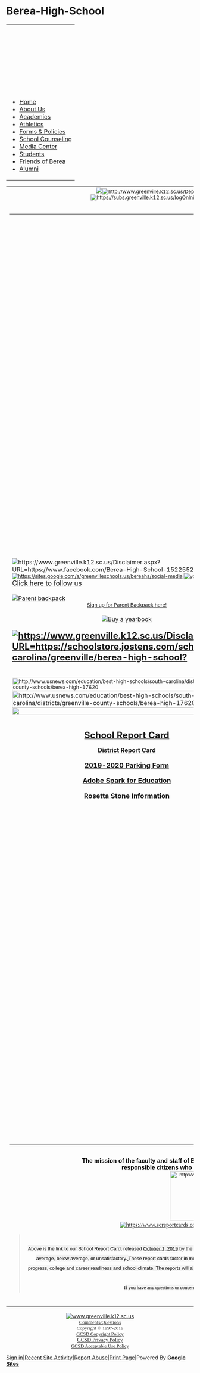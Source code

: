 # Berea-High-School


<!DOCTYPE html PUBLIC "-//W3C//DTD XHTML 1.0 Transitional//EN" "http://www.w3.org/TR/xhtml1/DTD/xhtml1-transitional.dtd">
<html xmlns="http://www.w3.org/1999/xhtml" itemscope="" itemtype="http://schema.org/WebPage">
<head>
<meta http-equiv="content-type" content="text/html; charset=UTF-8" />
<meta http-equiv="X-UA-Compatible" content="chrome=1" />
<script type="text/javascript">/* Copyright 2008 Google. */ (function() { (function(){function e(g){this.t={};this.tick=function(h,k,f){this.t[h]=[void 0!=f?f:(new Date).getTime(),k];if(void 0==f)try{window.console.timeStamp("CSI/"+h)}catch(m){}};this.tick("start",null,g)}var a;if(window.performance)var d=(a=window.performance.timing)&&a.responseStart;var l=0<d?new e(d):new e;window.jstiming={Timer:e,load:l};if(a){var b=a.navigationStart;0<b&&d>=b&&(window.jstiming.srt=d-b)}if(a){var c=window.jstiming.load;0<b&&d>=b&&(c.tick("_wtsrt",void 0,b),c.tick("wtsrt_","_wtsrt",
d),c.tick("tbsd_","wtsrt_"))}try{a=null,window.chrome&&window.chrome.csi&&(a=Math.floor(window.chrome.csi().pageT),c&&0<b&&(c.tick("_tbnd",void 0,window.chrome.csi().startE),c.tick("tbnd_","_tbnd",b))),null==a&&window.gtbExternal&&(a=window.gtbExternal.pageT()),null==a&&window.external&&(a=window.external.pageT,c&&0<b&&(c.tick("_tbnd",void 0,window.external.startE),c.tick("tbnd_","_tbnd",b))),a&&(window.jstiming.pt=a)}catch(g){}})(); })()
</script>
<link rel="shortcut icon" type="image/x-icon" href="//www.google.com/images/icons/product/sites-16.ico" />
<link rel="apple-touch-icon" href="http://www.gstatic.com/sites/p/d083e3/system/app/images/apple-touch-icon.png" type="image/png" />
<script type="text/javascript">/* Copyright 2008 Google. */ (function() { function d(a){return document.getElementById(a)}window.byId=d;function g(a){return a.replace(/^\s+|\s+$/g,"")}window.trim=g;var h=[],k=0;window.JOT_addListener=function(a,b,c){var f=new String(k++);a={eventName:a,handler:b,compId:c,key:f};h.push(a);return f};window.JOT_removeListenerByKey=function(a){for(var b=0;b<h.length;b++)if(h[b].key==a){h.splice(b,1);break}};window.JOT_removeAllListenersForName=function(a){for(var b=0;b<h.length;b++)h[b].eventName==a&&h.splice(b,1)};
window.JOT_postEvent=function(a,b,c){var f={eventName:a,eventSrc:b||{},payload:c||{}};if(window.JOT_fullyLoaded)for(b=h.length,c=0;c<b&&c<h.length;c++){var e=h[c];e&&e.eventName==a&&(f.listenerCompId=e.compId||"",(e="function"==typeof e.handler?e.handler:window[e.handler])&&e(f))}else window.JOT_delayedEvents.push({eventName:a,eventSrc:b,payload:c})};window.JOT_delayedEvents=[];window.JOT_fullyLoaded=!1;
window.JOT_formatRelativeToNow=function(a,b){a=((new Date).getTime()-a)/6E4;if(1440<=a||0>a)return null;var c=0;60<=a&&(a/=60,c=2);2<=a&&c++;return b?window.JOT_siteRelTimeStrs[c].replace("__duration__",Math.floor(a)):window.JOT_userRelTimeStrs[c].replace("__duration__",Math.floor(a))}; })()
</script>
<script>

  

  var breadcrumbs = [{"path":"/bereahs/home","deleted":false,"title":"Home","dir":"ltr"}];
  var JOT_clearDotPath = 'http://www.gstatic.com/sites/p/d083e3/system/app/images/cleardot.gif';

  
  var JOT_userRelTimeStrs = ["a minute ago","__duration__ minutes ago","an hour ago","__duration__ hours ago"];

  
  

  

  var webspace = {"gvizGstaticVersion":"current","enableAnalytics":false,"pageSharingId":"jotspot_page","codeembeds":{"outerIframeSrc":"https://www.gstatic.com/jotspot/embeds/code/0f08d42392f2000e7e3f3daf5b427a43/outer_iframe.html","innerIframeSrc":"https://81904945-jotspot-embeds.googleusercontent.com/code/8d87fa64604b2a11fae2ed06104c58d3/inner_iframe.html"},"enableUniversalAnalytics":false,"sharingPolicy":"OPENED","siteTitle":"Berea High School","jot2atari":{"eligibility":"ineligible"},"onepickUrl":"https://docs.google.com/picker","adsensePublisherId":null,"features":{"moreMobileStyleImprovements":null,"subscriptionDataMigrationInProgress":null,"plusBadge":false},"isPublic":true,"newSitesBaseUrl":"https://sites.google.com","isConsumer":false,"serverFlags":{"jot2AtariLearnMoreUrl":"https://support.google.com/sites/answer/7035197"},"domainAnalyticsAccountId":"","plusPageId":"","signInUrl":"https://accounts.google.com/AccountChooser?continue\u003dhttp://sites.google.com/a/greenvilleschools.us/bereahs/home\u0026service\u003djotspot","analyticsAccountId":"","scottyUrl":"/_/upload","homePath":"/","siteNoticeUrlEnabled":null,"plusPageUrl":"","adsensePromoClickedOrSiteIneligible":true,"csiReportUri":"http://csi.gstatic.com/csi","sharingId":"jotspot","termsUrl":"//www.google.com/intl/en/policies/terms/","gvizVersion":1,"editorResources":{"sitelayout":["http://www.gstatic.com/sites/p/d083e3/system/app/css/sitelayouteditor.css"],"text":["http://www.gstatic.com/sites/p/d083e3/system/js/codemirror.js","http://www.gstatic.com/sites/p/d083e3/system/app/css/codemirror_css.css","http://www.gstatic.com/sites/p/d083e3/system/js/trog_edit__en.js","http://www.gstatic.com/sites/p/d083e3/system/app/css/trogedit.css","/bereahs/_/rsrc/1575534216000/system/app/css/editor.css","http://www.gstatic.com/sites/p/d083e3/system/app/css/codeeditor.css","/bereahs/_/rsrc/1575534216000/system/app/css/camelot/editor-jfk.css"]},"sharingUrlPrefix":"/_/sharing","isAdsenseEnabled":true,"domain":"greenvilleschools.us","baseUri":"/bereahs","name":"bereahs","siteTemplateId":false,"siteNoticeRevision":null,"siteNoticeUrlAddress":null,"siteNoticeMessage":null,"page":{"isRtlLocale":false,"canDeleteWebspace":null,"isPageDraft":null,"parentPath":null,"parentWuid":null,"siteLocale":"en","timeZone":"America/Los_Angeles","type":"text","title":"Home","locale":"en","wuid":"wuid:gx:58ed1cd24930ca59","revision":394,"path":"/home","isSiteRtlLocale":false,"pageInheritsPermissions":null,"name":"home","canChangePath":false,"state":"","properties":{},"bidiEnabled":false,"currentTemplate":{"path":"/system/app/pagetemplates/text","title":"Web Page"}},"canPublishScriptToAnyone":true,"user":{"keyboardShortcuts":true,"sessionIndex":"","onePickToken":"","guest_":true,"displayNameOrEmail":"guest","userName":"guest","uid":"","renderMobile":false,"domain":"","namespace":"","hasWriteAccess":false,"namespaceUser":false,"primaryEmail":"guest","hasAdminAccess":false},"gadgets":{"baseUri":"/bereahs/system/app/pages/gadgets"}};
  webspace.page.breadcrumbs = breadcrumbs;

  
  var JOT_siteRelTimeStrs = ["a minute ago","__duration__ minutes ago","an hour ago","__duration__ hours ago"];

</script>
<script type="text/javascript">
                window.jstiming.load.tick('scl');
              </script>
<meta name="title" content="Berea High School" />
<meta itemprop="name" content="Berea High School" />
<meta property="og:title" content="Berea High School" />
<style type="text/css">
</style>
<link rel="stylesheet" type="text/css" href="http://www.gstatic.com/sites/p/d083e3/system/app/themes/tiles/standard-css-tiles-ltr-ltr.css" />
<link rel="stylesheet" type="text/css" href="/bereahs/_/rsrc/1575534216000/system/app/css/overlay.css?cb=tiles26a1000px180150goog-ws-nav-nosidecontent30themedefaultstandard" />
<link rel="stylesheet" type="text/css" href="/bereahs/_/rsrc/1575534216000/system/app/css/camelot/allthemes-view.css" />
<!--[if IE]>
          <link rel="stylesheet" type="text/css" href="/bereahs/system/app/css/camelot/allthemes%2die.css" />
        <![endif]-->
<title>Berea High School</title>
<meta itemprop="image" content="http://sites.greenvilleschools.us/bereahs/_/rsrc/1510172185329/home/odysseyware.png" />
<meta property="og:image" content="http://sites.greenvilleschools.us/bereahs/_/rsrc/1510172185329/home/odysseyware.png" />
<script type="text/javascript">
                window.jstiming.load.tick('cl');
              </script>
</head>
<body xmlns="http://www.google.com/ns/jotspot" id="body" class=" en            ">
<div id="sites-page-toolbar" class="sites-header-divider">
<div xmlns="http://www.w3.org/1999/xhtml" id="sites-status" class="sites-status" style="display:none;"><div id="sites-notice" class="sites-notice" role="status" aria-live="assertive"> </div></div>
</div>
<div id="sites-chrome-everything-scrollbar">
<div id="sites-chrome-everything" class="">
<div id="sites-chrome-page-wrapper" style="direction: ltr">
<div id="sites-chrome-page-wrapper-inside">
<div xmlns="http://www.w3.org/1999/xhtml" id="sites-chrome-header-wrapper" style="">
<table id="sites-chrome-header" class="sites-layout-hbox" cellspacing="0" style="">
<tr class="sites-header-primary-row" id="sites-chrome-userheader">
<td id="sites-header-title" class="" role="banner" style="height: 180px"><div class="sites-header-cell-buffer-wrapper"><h2></h2></div></td><td class="sites-layout-searchbox  "></td>
</tr>
<tr class="sites-header-secondary-row" id="sites-chrome-horizontal-nav">
<td colspan="2" id="sites-chrome-header-horizontal-nav-container" role="navigation">
<div class="sites-header-nav"><ul class="sites-header-nav-container-links"><li class="current"><a class="sites-navigation-link current" href="/bereahs/home">Home</a></li><li class="unselected sites-header-nav-dropdown"><a class="sites-navigation-link unselected" href="https://sites.google.com/a/greenvilleschools.us/bereahs/home">About Us</a><div class="sites-header-nav-dropdown-menu" style="display:none"><div class="sites-header-nav-dropdown-menuitem unselected"><a class="sites-navigation-link unselected" href="https://sites.google.com/a/greenvilleschools.us/mike-noel/" target="_blank">Principal - Mike Noel</a></div><div class="sites-header-nav-dropdown-menuitem unselected"><a class="sites-navigation-link unselected" href="/bereahs/administration">Administration</a></div><div class="sites-header-nav-dropdown-menuitem unselected"><a class="sites-navigation-link unselected" href="/bereahs/staff-directory">School Support Staff</a></div><div class="sites-header-nav-dropdown-menuitem unselected"><a class="sites-navigation-link unselected" href="https://docs.google.com/spreadsheets/d/1seFcWjNHPe0H5xy-_pBSBB51SmfKPgH7noBou0HggGA/edit?usp=sharing" target="_blank">Faculty and Staff Directory</a></div><div class="sites-header-nav-dropdown-menuitem unselected"><a class="sites-navigation-link unselected" href="https://drive.google.com/file/d/0B-U0p2ivA86yUFRva1EzTHV0X2c/view?usp=sharing" target="_blank">Mission, Vision, and Beliefs</a></div><div class="sites-header-nav-dropdown-menuitem unselected"><a class="sites-navigation-link unselected" href="/bereahs/school-history">School History</a></div><div class="sites-header-nav-dropdown-menuitem unselected"><a class="sites-navigation-link unselected" href="https://drive.google.com/file/d/1qSkilOsJevQ4OF0re5neTwlgfb3Ili1M/view?usp=sharing" target="_blank">Student Support</a></div><div class="sites-header-nav-dropdown-menuitem unselected"><a class="sites-navigation-link unselected" href="https://drive.google.com/open?id=0B-U0p2ivA86ycElvakxzVmZ2dV9XNmxudG0xRUhJSVE4QVl3" target="_blank">School Portfolio</a></div></div></li><li class="unselected"><a class="sites-navigation-link unselected" href="https://sites.google.com/greenvilleschools.us/bhsdepartments" target="_blank">Academics</a></li><li class="unselected"><a class="sites-navigation-link unselected" href="https://www.greenville.k12.sc.us/athletics/pages.asp?titleid=hsbhome" target="_blank">Athletics</a></li><li class="unselected sites-header-nav-dropdown"><a class="sites-navigation-link unselected" href="http://www.greenville.k12.sc.us/Parents/main.asp?titleid=forms" target="_blank">Forms &amp; Policies</a><div class="sites-header-nav-dropdown-menu" style="display:none"><div class="sites-header-nav-dropdown-menuitem unselected"><a class="sites-navigation-link unselected" href="/bereahs/attendance">Attendance</a></div><div class="sites-header-nav-dropdown-menuitem unselected"><a class="sites-navigation-link unselected" href="https://www.greenville.k12.sc.us/Parents/main.asp?titleid=coppa2" target="_blank">Children's Online Privacy Protection Act – COPPA</a></div><div class="sites-header-nav-dropdown-menuitem unselected"><a class="sites-navigation-link unselected" href="https://sites.google.com/a/greenvilleschools.us/guidance-department/enrollment-withdrawal" target="_blank">Enrollment/Withdrawal Procedures</a></div><div class="sites-header-nav-dropdown-menuitem unselected"><a class="sites-navigation-link unselected" href="http://www.schoollunchapp.com/" target="_blank">Free and Reduced Lunch Application</a></div><div class="sites-header-nav-dropdown-menuitem unselected"><a class="sites-navigation-link unselected" href="/bereahs/health-room">Health Room</a></div><div class="sites-header-nav-dropdown-menuitem unselected"><a class="sites-navigation-link unselected" href="https://drive.google.com/open?id=19Ivgy8DOm_fkIsZpkVG6DLgwec_xv3u9" target="_blank">Parking Permit Form</a></div><div class="sites-header-nav-dropdown-menuitem unselected"><a class="sites-navigation-link unselected" href="https://drive.google.com/open?id=0B-U0p2ivA86ycFdSb2NuQ2Q4emN3SWR1RXNvMkx1VC1fTTJz" target="_blank">Student Directory Form</a></div><div class="sites-header-nav-dropdown-menuitem unselected"><a class="sites-navigation-link unselected" href="https://drive.google.com/open?id=0B-U0p2ivA86yWG1Pb3ZVdktuQUJRZ1J2aVVVdGVhc0lrUlhR" target="_blank">Student Directory Form Spanish</a></div><div class="sites-header-nav-dropdown-menuitem unselected"><a class="sites-navigation-link unselected" href="https://drive.google.com/open?id=0B-U0p2ivA86ycWFUc0hKTHNmd2QtQjVpT3l5akw4OXdhUVc0" target="_blank">Notification of Rights</a></div><div class="sites-header-nav-dropdown-menuitem unselected"><a class="sites-navigation-link unselected" href="https://drive.google.com/open?id=0B-U0p2ivA86yOXdZUzBpRkdNN1B1eTBrTUlvSnhCQjlaQ3JV" target="_blank">Notification of Rights Spanish</a></div><div class="sites-header-nav-dropdown-menuitem unselected"><a class="sites-navigation-link unselected" href="https://drive.google.com/open?id=0B-U0p2ivA86ydnRfZkxaYXZOQnBIUGkzMExJNVhhZ1RoQXdj" target="_blank">Family Educational Rights (FERPA)</a></div><div class="sites-header-nav-dropdown-menuitem unselected"><a class="sites-navigation-link unselected" href="https://drive.google.com/open?id=0B-U0p2ivA86yLVc1OG1rcWppcjE4VllJQWpOX1FQdjBvUmdB" target="_blank">Family Educational Rights (FERPA) Spanish</a></div><div class="sites-header-nav-dropdown-menuitem unselected"><a class="sites-navigation-link unselected" href="https://sites.google.com/a/greenvilleschools.us/guidance-department/blog" target="_blank">Transcript &amp; Diploma Request</a></div><div class="sites-header-nav-dropdown-menuitem unselected"><a class="sites-navigation-link unselected" href="https://www.greenville.k12.sc.us/Parents/main.asp?titleid=volunteers" target="_blank">Volunteer Guidelines and Application</a></div></div></li><li class="unselected sites-header-nav-dropdown"><a class="sites-navigation-link unselected" href="/bereahs/guidance">School Counseling</a><div class="sites-header-nav-dropdown-menu" style="display:none"><div class="sites-header-nav-dropdown-menuitem unselected"><a class="sites-navigation-link unselected" href="https://sites.google.com/a/greenvilleschools.us/guidance-department/calendar" target="_blank">Dates and Events</a></div><div class="sites-header-nav-dropdown-menuitem unselected"><a class="sites-navigation-link unselected" href="https://sites.google.com/greenvilleschools.us/bereahighguidance/home" target="_blank">Counselors' Website</a></div><div class="sites-header-nav-dropdown-menuitem unselected"><a class="sites-navigation-link unselected" href="https://www.greenville.k12.sc.us/Parents/main.asp?titleid=coppa2" target="_blank">Children's Online Privacy Protection Act – COPPA</a></div><div class="sites-header-nav-dropdown-menuitem unselected"><a class="sites-navigation-link unselected" href="https://sites.google.com/a/greenvilleschools.us/guidance-department/career-development" target="_blank">Career Development</a></div><div class="sites-header-nav-dropdown-menuitem unselected"><a class="sites-navigation-link unselected" href="https://sites.google.com/a/greenvilleschools.us/guidance-department/enrollment-withdrawal" target="_blank">Enrollment/Withdrawal Procedures</a></div><div class="sites-header-nav-dropdown-menuitem unselected"><a class="sites-navigation-link unselected" href="https://sites.google.com/a/greenvilleschools.us/guidance-department/blog" target="_blank">Transcript Request</a></div><div class="sites-header-nav-dropdown-menuitem unselected"><a class="sites-navigation-link unselected" href="https://sites.google.com/a/greenvilleschools.us/guidance-department/hsap-exit-exam-diploma-petition" target="_blank">HSAP Exit Exam Diploma Petition</a></div></div></li><li class="unselected sites-header-nav-dropdown"><a class="sites-navigation-link unselected" href="/bereahs/media-center">Media Center</a><div class="sites-header-nav-dropdown-menu" style="display:none"><div class="sites-header-nav-dropdown-menuitem unselected"><a class="sites-navigation-link unselected" href="http://greenvilleschools.follettdestiny.com/common/welcome.jsp?site=194&amp;context=saas81_3929876" target="_blank">Destiny Search</a></div><div class="sites-header-nav-dropdown-menuitem unselected"><a class="sites-navigation-link unselected" href="/bereahs/research">Research</a></div><div class="sites-header-nav-dropdown-menuitem unselected"><a class="sites-navigation-link unselected" href="/bereahs/college-resources">College Resources</a></div><div class="sites-header-nav-dropdown-menuitem unselected"><a class="sites-navigation-link unselected" href="/bereahs/career-resources">Career Resources</a></div></div></li><li class="unselected sites-header-nav-dropdown"><a class="sites-navigation-link unselected" href="/bereahs/students">Students</a><div class="sites-header-nav-dropdown-menu" style="display:none"><div class="sites-header-nav-dropdown-menuitem unselected"><a class="sites-navigation-link unselected" href="https://drive.google.com/file/d/1qSkilOsJevQ4OF0re5neTwlgfb3Ili1M/view?usp=sharing" target="_blank">Student Support</a></div><div class="sites-header-nav-dropdown-menuitem unselected"><a class="sites-navigation-link unselected" href="https://drive.google.com/file/d/1491q5KuHR3sibbgu4V6vuSNvislzTGM0/view?usp=sharing" target="_blank">Student Handbook</a></div><div class="sites-header-nav-dropdown-menuitem unselected"><a class="sites-navigation-link unselected" href="/bereahs/social-media">Follow us on Twitter</a></div><div class="sites-header-nav-dropdown-menuitem unselected"><a class="sites-navigation-link unselected" href="https://sites.google.com/greenvilleschools.us/bhspersonalizedlearning/home" target="_blank">Chromebook Support</a></div><div class="sites-header-nav-dropdown-menuitem unselected"><a class="sites-navigation-link unselected" href="https://sites.google.com/s/1FcG56vPenshkm-OaGF9UvbhB9ZZPt7Sp/p/1dw5iXW9g0kLw-dYkjlSn_IWgo7ebTCC-/edit" target="_blank">Beta Club</a></div><div class="sites-header-nav-dropdown-menuitem unselected"><a class="sites-navigation-link unselected" href="https://sites.google.com/a/greenvilleschools.us/dbergeron123/fbla-future-business-leaders-of-america" target="_blank">FBLA</a></div><div class="sites-header-nav-dropdown-menuitem unselected"><a class="sites-navigation-link unselected" href="/bereahs/student-council">Student Council</a></div><div class="sites-header-nav-dropdown-menuitem unselected"><a class="sites-navigation-link unselected" href="http://www.greenville.k12.sc.us/bereah/supplylist.pdf" target="_blank">School Supply List</a></div><div class="sites-header-nav-dropdown-menuitem unselected"><a class="sites-navigation-link unselected" href="/bereahs/students/yearbook">Yearbook</a></div><div class="sites-header-nav-dropdown-menuitem unselected"><a class="sites-navigation-link unselected" href="https://drive.google.com/open?id=19Ivgy8DOm_fkIsZpkVG6DLgwec_xv3u9" target="_blank">Parking Permit Form</a></div></div></li><li class="unselected"><a class="sites-navigation-link unselected" href="/bereahs/friends-of-berea">Friends of Berea</a></li><li class="unselected"><a class="sites-navigation-link unselected" href="https://sites.google.com/greenvilleschools.us/bereahighschoolalumni/home" target="_blank">Alumni</a></li></ul><div style="clear: both;"></div></div>
</td>
</tr>
</table>
</div>
<div id="sites-chrome-main-wrapper">
<div id="sites-chrome-main-wrapper-inside">
<table id="sites-chrome-main" class="sites-layout-hbox" cellspacing="0" cellpadding="{scmCellpadding}" border="0">
<tr>
<td id="sites-chrome-sidebar-left" class="sites-layout-sidebar-left" style="display: none; width: 150px">
<div xmlns="http://www.w3.org/1999/xhtml" id="COMP_2bd" class="sites-embed" role="navigation"><div class="sites-embed-content sites-sidebar-nav"><ul role="navigation" jotId="navList" class="has-expander"><li class="topLevel nav-first parent " wuid="gx:58ed1cd24930ca59"><div class="current-bg" jotId="wuid:gx:58ed1cd24930ca59" dir="ltr" style="padding-left: 0px;"><div class="expander"></div>Home</div><ul role="navigation" class="has-expander"><li class=""><div dir="ltr" style="padding-left: 38px;"><a href="/bereahs/home/hof" jotId="wuid:gx:205aa1c4809390a8" class="sites-navigation-link">Athletic Hall of Fame Nomination Form</a></div></li></ul></li><li class="topLevel "><div dir="ltr" style="padding-left: 19px;"><a href="/bereahs/about-us" jotId="wuid:gx:5377c202677f130c" class="sites-navigation-link topLevel">About Us</a></div></li><li class="topLevel "><div dir="ltr" style="padding-left: 19px;"><a href="/bereahs/academics" jotId="wuid:gx:158feb3904307e84" class="sites-navigation-link topLevel">Academics</a></div></li><li class="topLevel "><div dir="ltr" style="padding-left: 19px;"><a href="/bereahs/administration" jotId="wuid:gx:428a32e92648c281" class="sites-navigation-link topLevel">Administration</a></div></li><li class="topLevel "><div dir="ltr" style="padding-left: 19px;"><a href="/bereahs/air-force-jrrotc" jotId="wuid:gx:596f0bf71ed068f7" class="sites-navigation-link topLevel">Air Force JROTC</a></div></li><li class="topLevel "><div dir="ltr" style="padding-left: 19px;"><a href="/bereahs/alumni" jotId="wuid:gx:1acb81e907f2a3c2" class="sites-navigation-link topLevel">Alumni</a></div></li><li class="topLevel parent " wuid="gx:277aff22d81ce560"><div dir="ltr" style="padding-left: 0px;"><div class="expander"></div><a href="/bereahs/hof" jotId="wuid:gx:277aff22d81ce560" class="sites-navigation-link topLevel">Athletic Hall of Fame</a></div><ul role="navigation" class="has-expander"><li class=""><div dir="ltr" style="padding-left: 38px;"><a href="/bereahs/hof/hof-2012" jotId="wuid:gx:24b5433ec8add0d9" class="sites-navigation-link">Hall of Fame 2012</a></div></li><li class=""><div dir="ltr" style="padding-left: 38px;"><a href="/bereahs/hof/hof-2015" jotId="wuid:gx:254749e40333d57e" class="sites-navigation-link">Hall of Fame 2015</a></div></li></ul></li><li class="topLevel "><div dir="ltr" style="padding-left: 19px;"><a href="/bereahs/athleticschedules" jotId="wuid:gx:6589e9f3fa0154f0" class="sites-navigation-link topLevel">Athletic Schedules</a></div></li><li class="topLevel "><div dir="ltr" style="padding-left: 19px;"><a href="/bereahs/attendance" jotId="wuid:gx:277ba1dc78ceb164" class="sites-navigation-link topLevel">Attendance</a></div></li><li class="topLevel "><div dir="ltr" style="padding-left: 19px;"><a href="/bereahs/career-and-technology-education" jotId="wuid:gx:7eaa431704c24ec0" class="sites-navigation-link topLevel">Career and Technology Education</a></div></li><li class="topLevel "><div dir="ltr" style="padding-left: 19px;"><a href="/bereahs/career-information" jotId="wuid:gx:6dac9ae4af373d3b" class="sites-navigation-link topLevel">Career Information</a></div></li><li class="topLevel "><div dir="ltr" style="padding-left: 19px;"><a href="/bereahs/career-resources" jotId="wuid:gx:437903a2197b7661" class="sites-navigation-link topLevel">Career Resources</a></div></li><li class="topLevel "><div dir="ltr" style="padding-left: 19px;"><a href="/bereahs/college-resources" jotId="wuid:gx:68512bc5fe8339c9" class="sites-navigation-link topLevel">College Resources</a></div></li><li class="topLevel "><div dir="ltr" style="padding-left: 19px;"><a href="/bereahs/directory" jotId="wuid:gx:2fd34a92a7d67c29" class="sites-navigation-link topLevel">Directory</a></div></li><li class="topLevel "><div dir="ltr" style="padding-left: 19px;"><a href="/bereahs/english" jotId="wuid:gx:1bdbda5870c7ca52" class="sites-navigation-link topLevel">English</a></div></li><li class="topLevel "><div dir="ltr" style="padding-left: 19px;"><a href="/bereahs/fine-arts" jotId="wuid:gx:46d304a07f8c7d19" class="sites-navigation-link topLevel">Fine Arts</a></div></li><li class="topLevel "><div dir="ltr" style="padding-left: 19px;"><a href="/bereahs/social-media" jotId="wuid:gx:743a205754f24d9a" class="sites-navigation-link topLevel">Follow us on Twitter</a></div></li><li class="topLevel "><div dir="ltr" style="padding-left: 19px;"><a href="/bereahs/foreign-language" jotId="wuid:gx:c892917d2c54345" class="sites-navigation-link topLevel">Foreign Language</a></div></li><li class="topLevel "><div dir="ltr" style="padding-left: 19px;"><a href="/bereahs/forms-policies" jotId="wuid:gx:7de5f6580f1e4005" class="sites-navigation-link topLevel">Forms &amp; Policies</a></div></li><li class="topLevel "><div dir="ltr" style="padding-left: 19px;"><a href="/bereahs/friends-of-berea" jotId="wuid:gx:507b4b87cc1c0a89" class="sites-navigation-link topLevel">Friends of Berea</a></div></li><li class="topLevel "><div dir="ltr" style="padding-left: 19px;"><a href="/bereahs/health-room" jotId="wuid:gx:793304d4001cb56e" class="sites-navigation-link topLevel">Health Room</a></div></li><li class="topLevel "><div dir="ltr" style="padding-left: 19px;"><a href="/bereahs/healthroomspanish" jotId="wuid:gx:68917c257e9d850c" class="sites-navigation-link topLevel">HealthRoomSpanish</a></div></li><li class="topLevel "><div dir="ltr" style="padding-left: 19px;"><a href="/bereahs/instructional-team" jotId="wuid:gx:761f8775a05e7c68" class="sites-navigation-link topLevel">Instructional Team</a></div></li><li class="topLevel "><div dir="ltr" style="padding-left: 19px;"><a href="/bereahs/keyclub" jotId="wuid:gx:1e26c1dfb44fab3f" class="sites-navigation-link topLevel">Key Club</a></div></li><li class="topLevel "><div dir="ltr" style="padding-left: 19px;"><a href="/bereahs/bus-procedures" jotId="wuid:gx:407066b73e8b8e8a" class="sites-navigation-link topLevel">Lockers</a></div></li><li class="topLevel "><div dir="ltr" style="padding-left: 19px;"><a href="/bereahs/math" jotId="wuid:gx:7bbbb0ce1f3f16e7" class="sites-navigation-link topLevel">Math</a></div></li><li class="topLevel "><div dir="ltr" style="padding-left: 19px;"><a href="/bereahs/media-center" jotId="wuid:gx:6016f4b631b710e3" class="sites-navigation-link topLevel">Media Center</a></div></li><li class="topLevel "><div dir="ltr" style="padding-left: 19px;"><a href="/bereahs/online-resources" jotId="wuid:gx:19d3e1cf59a82fc5" class="sites-navigation-link topLevel">Online Resources</a></div></li><li class="topLevel "><div dir="ltr" style="padding-left: 19px;"><a href="/bereahs/physical-education" jotId="wuid:gx:777e14cccc101104" class="sites-navigation-link topLevel">Physical Education</a></div></li><li class="topLevel "><div dir="ltr" style="padding-left: 19px;"><a href="/bereahs/research" jotId="wuid:gx:376b93f3e62254a4" class="sites-navigation-link topLevel">Research</a></div></li><li class="topLevel "><div dir="ltr" style="padding-left: 19px;"><a href="/bereahs/guidance" jotId="wuid:gx:1729366fe14af30d" class="sites-navigation-link topLevel">School Counseling</a></div></li><li class="topLevel "><div dir="ltr" style="padding-left: 19px;"><a href="/bereahs/school-history" jotId="wuid:gx:ff90c9ab988ddc0" class="sites-navigation-link topLevel">School History</a></div></li><li class="topLevel "><div dir="ltr" style="padding-left: 19px;"><a href="/bereahs/staff-directory" jotId="wuid:gx:2726160933b6115" class="sites-navigation-link topLevel">School Support Staff</a></div></li><li class="topLevel "><div dir="ltr" style="padding-left: 19px;"><a href="/bereahs/science" jotId="wuid:gx:6280a745deabc625" class="sites-navigation-link topLevel">Science</a></div></li><li class="topLevel "><div dir="ltr" style="padding-left: 19px;"><a href="/bereahs/social-studies" jotId="wuid:gx:1781316c0c30b235" class="sites-navigation-link topLevel">Social Studies</a></div></li><li class="topLevel "><div dir="ltr" style="padding-left: 19px;"><a href="/bereahs/special-services" jotId="wuid:gx:6bb8bd19fa0708d9" class="sites-navigation-link topLevel">Special Services</a></div></li><li class="topLevel "><div dir="ltr" style="padding-left: 19px;"><a href="/bereahs/spirit-week-2014" jotId="wuid:gx:2ed5871fe7994f67" class="sites-navigation-link topLevel">Spirit Week 2014</a></div></li><li class="topLevel parent " wuid="gx:ce12f2f7549281a"><div dir="ltr" style="padding-left: 0px;"><div class="expander"></div><a href="/bereahs/directory-1" jotId="wuid:gx:ce12f2f7549281a" class="sites-navigation-link topLevel">Staff Directory</a></div><ul role="navigation" class="has-expander"><li class=""><div dir="ltr" style="padding-left: 38px;"><a href="/bereahs/directory-1/staffdirectory" jotId="wuid:gx:112fe24a8eb67da7" class="sites-navigation-link">Staff Directory</a></div></li></ul></li><li class="topLevel "><div dir="ltr" style="padding-left: 19px;"><a href="/bereahs/directory-2" jotId="wuid:gx:6c1b3f2ed53c6785" class="sites-navigation-link topLevel">Staff Directory</a></div></li><li class="topLevel "><div dir="ltr" style="padding-left: 19px;"><a href="/bereahs/student-council" jotId="wuid:gx:37a9b8039cce64a5" class="sites-navigation-link topLevel">Student Council</a></div></li><li class="topLevel parent " wuid="gx:409fd135bd8ef720"><div dir="ltr" style="padding-left: 0px;"><div class="expander"></div><a href="/bereahs/students" jotId="wuid:gx:409fd135bd8ef720" class="sites-navigation-link topLevel">Students</a></div><ul role="navigation" class="has-expander"><li class=""><div dir="ltr" style="padding-left: 38px;"><a href="/bereahs/students/yearbook" jotId="wuid:gx:648c17f1f296aec1" class="sites-navigation-link">Yearbook</a></div></li></ul></li><li class="topLevel "><div dir="ltr" style="padding-left: 19px;"><a href="/bereahs/textbooks" jotId="wuid:gx:3d5c0f93d83f6867" class="sites-navigation-link topLevel">Textbooks</a></div></li><li class="topLevel "><div dir="ltr" style="padding-left: 19px;"><a href="/bereahs/system/app/pages/sitemap/hierarchy" jotId="wuid:gx:70085667eb14800b" class="sites-navigation-link topLevel">Sitemap</a></div></li></ul></div></div>
</td>
<td id="sites-canvas-wrapper">
<div id="sites-canvas" role="main">
<div id="goog-ws-editor-toolbar-container"> </div>
<div xmlns="http://www.w3.org/1999/xhtml" id="title-crumbs" style="display: none;">
</div>
<h3 xmlns="http://www.w3.org/1999/xhtml" id="sites-page-title-header" style="display: none;" align="left">
<span id="sites-page-title" dir="ltr" tabindex="-1" style="outline: none">Home</span>
</h3>
<div id="sites-canvas-main" class="sites-canvas-main">
<div id="sites-canvas-main-content">
<div xmlns="http://www.w3.org/1999/xhtml" class="sites-layout-name-left-sidebar-hf sites-layout-vbox"><div class="sites-layout-tile sites-tile-name-header"><div dir="ltr"><div><div style="display:block;text-align:right;margin-left:auto"><a href="http://bereahs.owschools.com" imageanchor="1" target="_blank"><img border="0" src="http://sites.greenvilleschools.us/bereahs/_/rsrc/1510172185329/home/odysseyware.png" /></a><div style="background-color:transparent;font-size:10pt;margin-left:auto;display:inline!important"><a href="https://www.greenville.k12.sc.us/Departments/main.asp?titleid=portal" target="_blank"><img alt="http://www.greenville.k12.sc.us/Departments/main.asp?titleid=portal" border="0" src="http://sites.greenvilleschools.us/bereahs/_/rsrc/1432127633174/home/plainportal.png" /></a><a href="http://www.greenville.k12.sc.us/gcsd/includes/login.asp" imageanchor="1" style="font-size:10pt" target="_blank"></a> </div><a href="http://student.masteryconnect.com/" imageanchor="1" style="font-size:10pt;background-color:rgb(238,238,238);text-align:left" target="_blank"><img alt="Mastery Connect" border="0" src="http://sites.greenvilleschools.us/bereahs/_/rsrc/1476884706924/home/masteryconnect.jpg" /></a><div style="background-color:transparent;font-size:10pt;margin-left:auto;display:inline!important"><div style="margin-left:auto;display:inline!important"><a href="https://subs.greenville.k12.sc.us/logOnInitAction.do" imageanchor="1" style="font-size:10pt" target="_blank"></a>
<div style="margin-left:auto;display:inline!important"><a href="https://subs.greenville.k12.sc.us/logOnInitAction.do" imageanchor="1" style="font-size:10pt" target="_blank"></a><a href="http://www.greenville.k12.sc.us/gcsd/includes/login.asp" imageanchor="1" target="_blank"><img alt="http://www.greenville.k12.sc.us/gcsd/includes/login.asp" border="0" src="http://sites.greenvilleschools.us/bereahs/_/rsrc/1432127627401/home/globe_icon.png" /></a><a href="http://www.greenville.k12.sc.us" imageanchor="1" style="font-size:10pt" target="_blank"></a>
<div style="margin-left:auto;display:inline!important"><a href="http://www.greenville.k12.sc.us" imageanchor="1" style="font-size:10pt" target="_blank"></a><a href="https://subs.greenville.k12.sc.us/logOnInitAction.do" imageanchor="1" target="_blank"><img alt="https://subs.greenville.k12.sc.us/logOnInitAction.do" border="0" src="http://sites.greenvilleschools.us/bereahs/_/rsrc/1432127635784/home/sub%20%281%29.png" /></a><a href="http://classroom.google.com" imageanchor="1" style="font-size:10pt" target="_blank"></a>
<div style="margin-left:auto;display:inline!important"><a href="http://classroom.google.com" imageanchor="1" style="font-size:10pt" target="_blank"></a><a href="http://www.greenville.k12.sc.us" imageanchor="1" target="_blank"><img alt="www.greenville.k12.sc.us" border="0" src="http://sites.greenvilleschools.us/bereahs/_/rsrc/1432128518106/home/gcsd.png" /></a><a href="http://classroom.google.com" imageanchor="1" style="font-size:10pt" target="_blank"><img alt="classroom.google.com" border="0" src="http://sites.greenvilleschools.us/bereahs/_/rsrc/1432128299704/home/Google_Classroom_Logo.png" /></a><a href="http://mail.google.com" imageanchor="1" style="font-size:10pt" target="_blank"><img alt="mail.google.com" border="0" src="http://sites.greenvilleschools.us/bereahs/_/rsrc/1432128032838/home/googlemail-64.png" /></a></div></div></div></div></div><span style="background-color:transparent;font-size:10pt;text-align:center"><font color="#ffffff" size="1"> </font></span><a href="http://email.greenville.k12.sc.us" imageanchor="1" style="font-size:10pt" target="_blank"><img alt="email.greenville.k12.sc.us" border="0" src="http://sites.greenvilleschools.us/bereahs/_/rsrc/1432127623172/home/email.png" /></a></div></div><div style="text-align:right;display:block;margin-left:auto"><div style="display:block;text-align:right;margin-left:auto"><div style="display:block;text-align:right;margin-left:auto"><div style="display:block;text-align:right;margin-left:auto"><div style="display:block;text-align:right;margin-left:auto"><div style="display:block;text-align:right;margin-left:auto"><div style="display:block;text-align:right;margin-left:auto">
</div>
</div>
</div>
</div>
</div>
</div>
</div>
<br /></div></div><table cellspacing="0" class="sites-layout-hbox"><tbody><tr><td class="sites-layout-tile sites-tile-name-content-1 sites-canvas-sidebar"><div dir="ltr"><div dir="ltr"><div style="display:block;text-align:left"><div style="display:block;text-align:center;margin-right:auto;margin-left:auto"><div style="background-color:transparent;display:block;text-align:left;margin-right:auto"><div style="display:block;text-align:left"><img alt="https://www.greenville.k12.sc.us/Disclaimer.aspx?URL=https://www.facebook.com/Berea-High-School-1522552908051445/" border="0" src="http://sites.greenvilleschools.us/bereahs/_/rsrc/1432127625702/home/facebook.png" /><a href="http://sites.greenvilleschools.us/bereahs/social-media" style="background-color:transparent;font-size:10pt" target="_blank"><img alt="https://sites.google.com/a/greenvilleschools.us/bereahs/social-media" border="0" src="http://sites.greenvilleschools.us/bereahs/_/rsrc/1432127639432/home/twitter.png" /></a><span style="background-color:transparent;color:rgb(0,81,0);font-size:10pt"> </span><img alt="youtube" border="0" src="http://sites.greenvilleschools.us/bereahs/_/rsrc/1448837428741/home/youtube.png" style="background-color:transparent;font-size:10pt" /></div><font size="4"><a href="http://sites.greenvilleschools.us/bereahs/social-media" target="_blank">Click here to follow us </a></font></div><div style="text-align:center;background-color:transparent;display:block;margin-right:auto"></div><div style="background-color:transparent;display:block;text-align:left;margin-right:auto"><br /></div><div style="background-color:transparent;display:block;text-align:left;margin-right:auto"><div style="display:block;text-align:left"><a href="https://parents.gcsbackpack.com/signin.aspx" imageanchor="1" target="_blank"><img alt="Parent backpack" border="0" src="http://sites.greenvilleschools.us/bereahs/_/rsrc/1567538939964/home/backpack%20parents.JPG" /></a></div></div><div style="background-color:transparent;display:block;text-align:left;margin-right:auto"><div style="text-align:center"><span style="background-color:transparent;font-size:10pt"><a href="https://parents.gcsbackpack.com/signin.aspx" target="_blank">Sign up for Parent Backpack here!</a></span></div></div><div style="background-color:transparent;display:block;text-align:left;margin-right:auto"><div style="display:block;text-align:center;margin-right:auto;margin-left:auto"><br /></div><div style="display:block;text-align:center;margin-right:auto;margin-left:auto"><div style="display:block;text-align:center;margin-right:auto;margin-left:auto"><a href="http://jostensyearbooks.com?ref=A07592900" imageanchor="1" target="_blank"><img alt="Buy a yearbook" border="0" src="http://sites.greenvilleschools.us/bereahs/_/rsrc/1568232743567/home/yearbook%202019.2020.png" /></a></div><br /></div></div><div style="display:block;text-align:left;margin-right:auto"><font color="#bf9000" size="5"><b style="background-color:rgb(238,238,238)"><div style="display:block;text-align:left"><a href="https://www.greenville.k12.sc.us/Disclaimer.aspx?URL=https://schoolstore.jostens.com/school/south-carolina/greenville/berea-high-school?" imageanchor="1" target="_blank"><img alt="https://www.greenville.k12.sc.us/Disclaimer.aspx?URL=https://schoolstore.jostens.com/school/south-carolina/greenville/berea-high-school?" border="0" src="http://sites.greenvilleschools.us/bereahs/_/rsrc/1493227990137/home/school%20store%20%281%29.jpg" /></a></div></b></font></div><div style="background-color:transparent;display:block;text-align:left;margin-right:auto"><div style="display:block;text-align:left"><br /></div><div style="text-align:center;display:block"><br /></div></div><div style="background-color:transparent;display:block;text-align:left;margin-right:auto"><a href="http://www.usnews.com/education/best-high-schools/south-carolina/districts/greenville-county-schools/berea-high-17620" imageanchor="1" style="font-size:10pt" target="_blank"><img alt="http://www.usnews.com/education/best-high-schools/south-carolina/districts/greenville-county-schools/berea-high-17620" border="0" src="http://sites.greenvilleschools.us/bereahs/_/rsrc/1412094875719/home/2014%20bronze.jpg" style="width:100%" /></a></div></div></div><div style="display:block;text-align:left"><a href="http://www.usnews.com/education/best-high-schools/south-carolina/districts/greenville-county-schools/berea-high-17620" imageanchor="1" target="_blank"><img alt="http://www.usnews.com/education/best-high-schools/south-carolina/districts/greenville-county-schools/berea-high-17620" border="0" src="http://sites.greenvilleschools.us/bereahs/_/rsrc/1412094906835/home/2013%20bronze_best_high_schools.jpg" style="width:100%" /></a></div><div style="display:block;text-align:left"><a href="http://www.usnews.com/education/best-high-schools/south-carolina/districts/greenville-county-schools/berea-high-17620" style="font-size:10pt;background-color:transparent" target="_blank"><img border="0" src="http://sites.greenvilleschools.us/bereahs/_/rsrc/1412096239360/home/2012%20Bronze.jpg" style="width:100%" /></a></div></div><div dir="ltr"><div style="text-align:center"><a href="http://www.usnews.com/education/best-high-schools/south-carolina/districts/greenville-county-schools/berea-high-17620" target="_blank"></a><div style="color:rgb(0,81,0)"><br /></div><div style="color:rgb(0,81,0)"><br /></div><div><b><a href="https://www.screportcards.com/overview/?q=eT0yMDE5JnQ9SCZzaWQ9MjMwMTAwMg" target="_blank"><font size="5">School Report Card</font></a></b></div><div style="color:rgb(0,81,0)"><b style="color:rgb(0,0,0);font-size:13.3333330154419px"><br /></b></div><div style="color:rgb(0,81,0)"><b style="color:rgb(0,0,0);font-size:13.3333330154419px"><font size="3"><a href="https://www.screportcards.com/overview/?q=eT0yMDE5JnQ9RCZzaWQ9MjMwMTAwMA" target="_blank">District Report Card</a></font></b></div><div style="color:rgb(0,81,0)"><br /></div><div style="text-align:center"><b style="text-align:left;background-color:transparent"><span style="color:rgb(39,78,19)"><font size="4" style="background-color:transparent"><a href="https://drive.google.com/open?id=19Ivgy8DOm_fkIsZpkVG6DLgwec_xv3u9" style="background-color:transparent" target="_blank">2019-2020 Parking Form</a></font></span></b></div><div style="text-align:center"><b style="text-align:left;background-color:transparent"><span style="color:rgb(39,78,19)"><br /></span></b></div><div style="text-align:center"><b style="text-align:left"><p style="text-align:center;margin:0px"><font size="4"><a href="https://spark.adobe.com/edu/" target="_blank">Adobe Spark for Education</a></font></p><p style="text-align:center;margin:0px"><br /></p><p style="text-align:center;margin:0px"><a href="https://www.greenville.k12.sc.us/Parents/page.asp?titleid=rosetta" style="background-color:transparent;font-size:10pt" target="_blank"><font size="4">Rosetta Stone Information</font></a></p><div style="font-size:13.3333px;display:inline!important"></div></b></div><div style="color:rgb(0,81,0);text-align:start"></div></div></div></div></td><td class="sites-layout-tile sites-tile-name-content-2"><div dir="ltr"><div><div class="sites-embed-align-right-wrapping-on"><div class="sites-embed-border-off sites-embed" style="width:210px;"><div class="sites-embed-content sites-embed-type-calendar"><iframe id="1325991199" src="http://www.google.com/calendar/embed?src=greenvilleschools.us_sho7heup315tmm95963skn5mdo@group.calendar.google.com&amp;color=%23668CD9&amp;src=bereah@greenvilleschools.us&amp;color=%23D96666&amp;mode=AGENDA&amp;showTitle=0&amp;showNav=1&amp;showDate=0&amp;showTabs=0&amp;showCalendars=0&amp;hl=en" title="bereah@greenvilleschools.us" width="210" height="400" frameborder="0" scrolling="no"></iframe></div></div></div><div class="sites-embed-align-left-wrapping-on"><div class="sites-embed-border-off sites-embed" style="width:555px;"><div class="sites-embed-object-title" style="display:none;">Website Pics</div><div class="sites-embed-content sites-embed-type-punch"><iframe src="http://docs.google.com/presentation/d/1uKhGP5Bj8be4epu8lADvyop1dR8Pp0f7gznX4Lfe51c/embed?hl=en&amp;loop=true&amp;size=m&amp;start=true" width="555" height="445" title="Website Pics" frameborder="0" id="1368541345" allowfullscreen="true" mozallowfullscreen="true" webkitallowfullscreen="true"></iframe></div></div></div></div>
<div style="color:rgb(0,0,0);font-family:georgia,serif;text-align:center">
<div style="color:rgb(0,81,0);font-family:arial,sans-serif;margin:5px 10px;display:inline;float:right"> </div>
</div>
<div style="color:rgb(0,0,0);font-family:georgia,serif;text-align:center"><br />
</div>
<div style="color:rgb(0,0,0);font-family:georgia,serif;text-align:center"><br />
</div>
<div style="text-align:center;color:rgb(0,0,0);font-family:georgia,serif"><br />
</div>
<div style="text-align:center;font-family:georgia,serif"><br />
</div>
<div style="text-align:left">
<div style="background-color:rgb(238,238,238);font-weight:bold;font-family:georgia,serif;display:block;text-align:left"></div>
<div style="font-weight:bold;display:block;text-align:left"><font color="#ff0000" face="georgia, serif" size="5" style="background-color:rgb(238,238,238)"><br />
</font></div>
<div style="font-weight:bold;display:block;text-align:left"><font color="#ff0000" face="georgia, serif" size="5" style="background-color:rgb(238,238,238)"><br />
</font></div>
<div style="font-weight:bold;display:block;text-align:left"><font color="#ff0000" face="georgia, serif" size="5" style="background-color:rgb(238,238,238)"><br />
</font></div>
<div style="font-weight:bold;display:block;text-align:left"><font color="#ff0000" face="georgia, serif" size="5" style="background-color:rgb(238,238,238)"><br />
</font></div>
<div style="font-weight:bold;display:block;text-align:left"><font color="#ff0000" face="georgia, serif" size="5" style="background-color:rgb(238,238,238)"><br />
</font></div>
<div style="font-weight:bold;display:block;text-align:left"><font color="#ff0000" face="georgia, serif" size="5" style="background-color:rgb(238,238,238)"><br />
</font></div>
<div style="font-weight:bold;display:block;text-align:left"><font color="#ff0000" face="georgia, serif" size="5" style="background-color:rgb(238,238,238)"><br />
</font></div>
<div style="font-weight:bold;display:block;text-align:left"><font color="#ff0000" face="georgia, serif" size="5" style="background-color:rgb(238,238,238)"><br />
</font></div>
<div style="font-weight:bold;display:block;text-align:left"><font color="#ff0000" face="georgia, serif" size="5" style="background-color:rgb(238,238,238)"><br />
</font></div>
<div style="font-weight:bold;display:block;text-align:left"><font color="#ff0000" face="georgia, serif" size="5" style="background-color:rgb(238,238,238)"><br />
</font></div>
<div style="font-weight:bold;display:block;text-align:left"><font color="#ff0000" face="georgia, serif" size="5" style="background-color:rgb(238,238,238)"><br />
</font></div>
<div style="font-weight:bold;display:block;text-align:left"><font color="#ff0000" face="georgia, serif" size="5" style="background-color:rgb(238,238,238)"><br />
</font></div>
<div style="font-weight:bold;display:block;text-align:left"><font color="#ff0000" face="georgia, serif" size="5" style="background-color:rgb(238,238,238)"><br />
</font></div>
<div style="font-weight:bold;display:block;text-align:left"><font color="#ff0000" face="georgia, serif" size="5" style="background-color:rgb(238,238,238)"><br />
</font></div>
<div style="font-weight:bold;display:block;text-align:left"><br />
</div>
<div style="font-weight:bold;display:block;text-align:left"></div>
<div style="font-weight:bold;display:block;text-align:left"><br />
</div>
<div style="font-weight:bold;display:block;text-align:left"><font size="3">End of Course test schedule:</font></div><div style="font-weight:bold;display:block;text-align:left"><p style="margin-top:0px;margin-bottom:0px;color:rgb(0,0,0);font-family:Arial,Helvetica,sans-serif;font-size:14.6667px;font-weight:400"><span style="background-color:rgb(243,243,243)">December 9, 2019: English 2 Writing</span></p><p style="margin-top:0px;margin-bottom:0px;color:rgb(0,0,0);font-family:Arial,Helvetica,sans-serif;font-size:14.6667px;font-weight:400"><span style="background-color:rgb(243,243,243)">December 11, 2019: English 2 Reading</span></p><p style="margin-top:0px;margin-bottom:0px;color:rgb(0,0,0);font-family:Arial,Helvetica,sans-serif;font-size:14.6667px;font-weight:400"><span style="background-color:rgb(243,243,243)">December 17, 2019: English 1 Writing (select students only)</span></p><p style="margin-top:0px;margin-bottom:0px;color:rgb(0,0,0);font-family:Arial,Helvetica,sans-serif;font-size:14.6667px;font-weight:400"><span style="background-color:rgb(243,243,243)">December 18, 2019: Algebra 1 (non-ECLIPSE)</span></p><p style="margin-top:0px;margin-bottom:0px;color:rgb(0,0,0);font-family:Arial,Helvetica,sans-serif;font-size:14.6667px;font-weight:400"><span style="background-color:rgb(243,243,243)">December 19, 2019: English 1 Reading</span></p><p style="margin-top:0px;margin-bottom:0px;color:rgb(0,0,0);font-family:Arial,Helvetica,sans-serif;font-size:14.6667px;font-weight:400"><span style="background-color:rgb(243,243,243)">January 8, 2020: US History</span></p><p style="margin-top:0px;margin-bottom:0px;color:rgb(0,0,0);font-family:Arial,Helvetica,sans-serif;font-size:14.6667px;font-weight:400"><span style="background-color:rgb(243,243,243)">January 9, 2020: Biology</span></p><p style="margin-top:0px;margin-bottom:0px;color:rgb(0,0,0);font-family:Arial,Helvetica,sans-serif;font-size:14.6667px;font-weight:400"><span style="background-color:rgb(243,243,243)"><br /></span></p><p style="margin-top:0px;margin-bottom:0px;color:rgb(0,0,0);font-family:Arial,Helvetica,sans-serif;font-size:14.6667px;font-weight:400"><span style="background-color:rgb(243,243,243)"><br /></span></p></div><div style="font-weight:bold;display:block;text-align:left"><font size="3">Pay school fees or donate to your favorite team or program.<a href="/"></a></font></div><div style="font-weight:bold;display:block;text-align:left"><a href="https://www.greenville.k12.sc.us/Disclaim.aspx?URL=https://www.greenville.k12.sc.us/bereahs/schoolstore/" target="_blank"><img alt="Visit Our School Store" src="https://www.greenville.k12.sc.us/bereahs/schoolstore/store_200.png" style="font-size:13.3333px;width:200px;height:83px" /></a><a href="https://www.greenville.k12.sc.us/Disclaim.aspx?URL=https://www.greenville.k12.sc.us/bereahs/donations/" target="_blank"><img alt="Make a Donation" src="https://www.greenville.k12.sc.us/bereahs/donations/donate_200.png" style="background-color:transparent;color:rgb(34,34,34);font-size:13.3333px;width:200px;height:83px" /></a></div><div style="font-weight:bold;display:block;text-align:left"><font color="#0b5394" size="4"><br /></font><div class="sites-embed-align-left-wrapping-off"><div class="sites-embed-border-off sites-embed" style="width:425px;"><div class="sites-embed-content sites-embed-type-docs-video"><iframe width="425" height="265" frameborder="0" allowfullscreen="true" src="https://docs.google.com/file/d/1D4rCvMCin2SGb0S4Xjy5632jT1sXU7HO/preview"></iframe></div></div></div></div><div style="display:block;text-align:left">
<p style="margin:0px"><br /></p></div><div style="background-color:rgb(238,238,238);font-weight:bold;display:block;text-align:left"><b><div style="display:inline!important"><b><div style="display:inline!important"><span style="font-weight:normal">
</span></div>
</b></div>
</b></div>
<div style="background-color:rgb(238,238,238);font-weight:bold;display:block;text-align:left"><b>
<div style="display:inline!important"><b>
<div style="display:inline!important"><span style="font-weight:normal">
<div style="display:block;text-align:left"><a href="http://coaches4character.com/ace-awards.html" imageanchor="1" target="_blank"><img border="0" src="http://sites.greenvilleschools.us/bereahs/_/rsrc/1512002892246/home/aceawards%20%28320x180%29.jpg" /></a></div><div style="display:block;text-align:left"><br /></div></span></div></b></div></b></div><div style="font-weight:bold;display:block;text-align:left"><p style="background-image:initial;background-position:initial;background-repeat:initial;margin-right:0in;margin-left:0in;font-size:12pt;font-family:Times New Roman,serif;color:rgb(34,34,34);font-weight:400;margin-bottom:0.0001pt"><span style="font-size:13.5pt;font-family:Arial,sans-serif;background-color:rgb(238,238,238)">The ACE Awards (Advocates for Character and Education) was created by Greg Blatt, Founder and Executive Director of Coaches 4 Character. It is an annual award given to 72 male and female students from each of the 35 Greenville County middle and high schools. This award is designed to honor true “unsung heroes” who all too often are not recognized for their accomplishments. The selection process, established by Greenville County school counselors, focuses on identifying and selecting students who often go unnoticed for one reason or another, but have accomplished great things in their community, church or school.</span></p><p style="background-image:initial;background-position:initial;background-repeat:initial;margin-right:0in;margin-left:0in;font-size:12pt;font-family:Times New Roman,serif;color:rgb(34,34,34);font-weight:400;margin-bottom:0.0001pt"><span style="font-size:13.5pt;font-family:Arial,sans-serif;background-color:rgb(238,238,238)"><br />If you would like to nominate an 8th or 12th grader, complete and submit a nomination form (available in the School Counseling office) or go on-line to <a href="http://coaches4character.com/ace-awards.html" style="color:rgb(17,85,204)" target="_blank">http://coaches4character.com/ace-awards.html</a> and click on the ACE Awards tab.   Nominations open Monday, October 14, 2019, and must be submitted by January 31, 2020. An ACE Awards Advisory Committee at each school will choose finalists from among those nominated to complete an application for the ACE Award. One male and one female will be chosen from each middle and high school in Greenville County. All ACE award recipients will be recognized at the ACE Awards ceremony in the spring.</span></p><p style="margin:0px 0in;font-size:12pt;font-family:Times New Roman,serif;color:rgb(34,34,34);font-weight:400"><span style="background-color:rgb(238,238,238)"> </span></p></div><div style="background-color:rgb(238,238,238);font-weight:bold;display:block;text-align:left"><b><div style="display:inline!important"><b><div style="display:inline!important"><span style="font-weight:normal"><p style="line-height:1.2;margin-top:0pt;margin-bottom:0pt;text-align:center;display:inline!important"><span style="font-family:Times New Roman;vertical-align:baseline;white-space:pre-wrap"><br /></span></p></span></div></b></div></b></div><div style="background-color:rgb(238,238,238);font-weight:bold;display:block;text-align:left"><b><div style="display:inline!important"><b><div style="display:inline!important"><span style="font-weight:normal"><p style="line-height:1.2;margin-top:0pt;margin-bottom:0pt;text-align:center;display:inline!important"><span style="font-family:Times New Roman;vertical-align:baseline;white-space:pre-wrap"><br /></span></p></span></div></b></div></b></div>
<div style="background-color:rgb(238,238,238);font-weight:bold;display:block;text-align:left"><b>
<div style="display:inline!important"><b>
<div style="display:inline!important"><span style="font-weight:normal">
<div></div>
</span></div>
</b></div>
</b></div>
<div style="background-color:rgb(238,238,238);font-weight:bold;display:block;text-align:left">
<div style="display:block;text-align:left"><a href="http://sites.greenvilleschools.us/bereahs/home/GATEDigitalPosterBillboard18.jpg?attredirects=0" imageanchor="1"><img border="0" src="http://sites.greenvilleschools.us/bereahs/_/rsrc/1548180303019/home/GATEDigitalPosterBillboard18.jpg" /></a></div>
<br />
</div>
</div>
<div style="text-align:left;font-family:georgia,serif"><b><font color="#0c343d" size="5">
<div style="text-align:left;font-family:georgia,serif"><b style="color:rgb(0,81,0);font-size:10pt;background-color:transparent"><font color="#0c343d" size="5">
<div style="display:block;text-align:left"></div>
<div style="display:block;text-align:left"></div>
</font></b></div>
</font></b></div>
<div>
<div dir="ltr">
<div></div>
<div style="text-align:center"></div>
</div>
</div>
</div></td></tr></tbody></table><div class="sites-layout-tile sites-tile-name-footer"><div dir="ltr"><div><div style="color:rgb(0,0,0);font-family:georgia,serif;text-align:center"><font size="3"><br /></font></div><div style="color:rgb(0,0,0);font-family:georgia,serif;text-align:center"><font size="3"><b style="background-color:transparent"><span style="font-family:arial,sans-serif;background-color:transparent">T</span><span style="font-family:arial,sans-serif;background-color:transparent">he mission of the faculty and staff of Berea High School is </span></b><b style="font-family:arial,sans-serif;background-color:transparent">to prepare our students to become productive, </b></font></div><div style="font-family:georgia,serif;text-align:center"><div style="font-family:arial,sans-serif;display:inline;margin:5px 0px 0px 10px;background-color:transparent"><span style="background-color:transparent"><b style="color:rgb(0,0,0)"><font size="3">responsible citizens who make a difference in the local and global communities.</font></b><font color="#000000" style="font-size:medium"><b><br /></b></font></span></div><div style="color:rgb(0,81,0);background-color:transparent;font-size:10pt;font-family:arial,sans-serif;display:inline;margin:5px 0px 0px 10px">  <a href="http://www.greenville.k12.sc.us/News/main.asp?titleid=1406exitexams" imageanchor="1" style="font-size:10pt" target="_blank"><img alt="http://www.greenville.k12.sc.us/News/main.asp?titleid=1406exitexams" border="0" height="133" src="https://drive.google.com/uc?id=0B-U0p2ivA86ybGhPbHdidnJLcjA" width="320" /></a> </div><span style="font-size:10pt"><img border="0" src="https://drive.google.com/uc?id=0B-U0p2ivA86yX2xmaGVSYnlBWXc" style="background-color:transparent;font-size:10pt;color:rgb(0,81,0);font-family:arial,sans-serif;display:inline;margin:5px 0px 0px 10px" /></span></div></div><div style="font-family:georgia,serif;text-align:center"><div style="color:rgb(0,81,0)"><a href="https://www.screportcards.com/overview/?q=eT0yMDE5JnQ9SCZzaWQ9MjMwMTAwMg" target="_blank"><img alt="https://www.screportcards.com/overview/?q=eT0yMDE5JnQ9SCZzaWQ9MjMwMTAwMg" border="0" src="http://sites.greenvilleschools.us/bereahs/_/rsrc/1543585954422/home/school%20report%20card.JPG" /></a><a href="/"></a></div><div><blockquote style="font-family:Arial,Helvetica,sans-serif;text-align:start"><div dir="ltr"><p style="text-align:center;background-image:initial;background-position:initial;background-repeat:initial;margin-bottom:12pt;line-height:19.5pt"><font size="2" style="background-color:rgb(243,243,243)"><span style="font-family:Calibri,sans-serif"><b><font color="#222222">South Carolina School Report Cards<u><br /></u></font></b></span></font><font color="#000000"><font style="font-family:georgia,serif;background-color:rgb(243,243,243)"><span style="font-family:Calibri,sans-serif"><font size="2"> Above is the link to our School Report Card, released <u>October 1, 2019</u> by the State Department of Education.  Based on a number of factors, each school in the state has been rated as excellent, good, average, below average, or unsatisfactory.<u> </u></font></span></font><font size="2"><span style="font-family:Calibri,sans-serif;background-color:rgb(243,243,243)">These report cards factor in multiple data points, test scores and surveys. The report attempts to measure a school’s academic achievement, student progress, college and career readiness and school climate. The reports will also include data on English Learners</span><span style="font-family:Calibri,sans-serif;background-color:rgb(243,243,243)">’</span><span style="font-family:Calibri,sans-serif;background-color:rgb(243,243,243)"> </span><span style="font-family:Calibri,sans-serif;background-color:rgb(243,243,243)">Progress, Student Safety, and Financial information. High School reports will factor in graduation rates</span><span style="font-family:Calibri,sans-serif;background-color:rgb(243,243,243)">. <br /></span><span style="background-color:rgb(243,243,243);font-family:georgia,serif">If you have any questions or concerns related to our school’s ratings, feel free to contact our principal via email or phone.</span></font></font></p></div></blockquote></div><div style="color:rgb(0,0,0)"></div><div style="color:rgb(0,0,0)"><br /></div></div></div></div></div>
</div> 
</div> 
<div id="sites-canvas-bottom-panel">
<div id="sites-attachments-container">
</div>
</div>
</div> 
</td> 
</tr>
</table> 
</div> 
</div> 
<div id="sites-chrome-footer-wrapper">
<div id="sites-chrome-footer-wrapper-inside">
<div id="sites-chrome-footer">
<div xmlns="http://www.w3.org/1999/xhtml" class="sites-subfooter"><div class="sites-subfooter-content"><div dir="ltr"><div style="text-align:center"></div><div style="text-align:center"><div style="text-align:center;display:block"><a href="http://www.greenville.k12.sc.us" imageanchor="1" target="_blank"><img alt="www.greenville.k12.sc.us" border="0" src="http://sites.greenvilleschools.us/bereahs/_/rsrc/1412712231505/home/glogo_btn.png" /></a></div></div><div style="text-align:center"><font face="times new roman, serif" size="2" style="background-color:rgb(255,255,255)"><a href="mailto:bereah@greenvilleschools.us" target="_blank">Comments/Questions</a></font></div><div style="text-align:center"><span style="font-size:small;background-color:rgb(255,255,255)"><font face="times new roman, serif">Copyright © 1997-2019</font></span></div><div style="text-align:center"><span style="font-size:small;background-color:rgb(255,255,255)"><a href="http://www.greenville.k12.sc.us/Departments/main.asp?titleid=etscopyright" target="_blank"><font face="times new roman, serif">GCSD Copyright Policy</font></a></span></div><div style="text-align:center"><a href="http://www.greenville.k12.sc.us/Departments/main.asp?titleid=etsprivacy" target="_blank"><font face="times new roman, serif">GCSD Privacy Policy</font></a></div><div style="text-align:center"><span style="font-size:small;background-color:rgb(255,255,255)"><font face="times new roman, serif"><a href="http://www.greenville.k12.sc.us/Departments/main.asp?titleid=etsaup" target="_blank">GCSD Acceptable Use Policy</a></font></span></div></div></div></div>
</div>
</div>
</div>
</div> 
</div> 
<div id="sites-chrome-adminfooter-container">
<div xmlns="http://www.w3.org/1999/xhtml" class="sites-adminfooter" role="navigation"><p><a class="sites-system-link" href="https://accounts.google.com/ServiceLogin?continue=http://sites.google.com/a/greenvilleschools.us/bereahs/home&amp;service=jotspot">Sign in</a><span aria-hidden="true">|</span><a class="sites-system-link" href="/bereahs/system/app/pages/recentChanges">Recent Site Activity</a><span aria-hidden="true">|</span><a class="sites-system-link" href="http://sites.google.com/a/greenvilleschools.us/bereahs/system/app/pages/reportAbuse" target="_blank">Report Abuse</a><span aria-hidden="true">|</span><a class="sites-system-link" href="javascript:;" onclick="window.open(webspace.printUrl)">Print Page</a><span aria-hidden="true">|</span><span class="sites-system-link">Powered By</span> <b class="powered-by"><a href="http://sites.google.com/site">Google Sites</a></b></p></div>
</div>
</div> 
</div> 
<script xmlns="http://www.w3.org/1999/xhtml" type="text/javascript">
    window.jstiming.load.tick('sjl');
  </script>
<script xmlns="http://www.w3.org/1999/xhtml" src="http://www.gstatic.com/sites/p/d083e3/system/js/jot_min_view__en.js"></script>
<script xmlns="http://www.w3.org/1999/xhtml" type="text/javascript">
    window.jstiming.load.tick('jl');
  </script>
<script xmlns="http://www.w3.org/1999/xhtml" type="text/javascript">
      gsites.HoverPopupMenu.createSiteDropdownMenus('sites-header-nav-dropdown', false);
    </script>
<script xmlns="http://www.w3.org/1999/xhtml" type="text/javascript" defer="true">
            JOT_setupNav("2bd", "Navigation", true);
            JOT_addListener('titleChange', 'JOT_NAVIGATION_titleChange', 'COMP_2bd');
          </script>
<script xmlns="http://www.w3.org/1999/xhtml" type="text/javascript">
  setTimeout(function() {
    var fingerprint = gsites.date.TimeZone.getFingerprint([1109635200000, 1128902400000, 1130657000000, 1143333000000, 1143806400000, 1145000000000, 1146380000000, 1152489600000, 1159800000000, 1159500000000, 1162095000000, 1162075000000, 1162105500000]);
    gsites.Xhr.send('http://sites.greenvilleschools.us/bereahs/_/tz', null, null, 'GET', null, null, { afjstz: fingerprint });
  }, 500);
</script>
<script xmlns="http://www.w3.org/1999/xhtml">
                    window.onload = function() {
                      if (false) {
                        JOT_setMobilePreview();
                      }
                      var loadTimer = window.jstiming.load;
                      loadTimer.tick("ol");
                      loadTimer["name"] = "load," + webspace.page.type + ",user_page";
                      window.jstiming.report(loadTimer, {}, 'http://csi.gstatic.com/csi');
                    }
                  </script>
<script xmlns="http://www.w3.org/1999/xhtml" type="text/javascript">
        JOT_insertAnalyticsCode(false,
            false);
      </script>
<script xmlns="http://www.w3.org/1999/xhtml" type="text/javascript">
    var maestroRunner = new gsites.pages.view.SitesMaestroRunner(
        webspace, "en");
    maestroRunner.initListeners();
    maestroRunner.installEditRender();
  </script>
<script xmlns="http://www.w3.org/1999/xhtml" type="text/javascript" defer="true">
  //<![CDATA[
    // Decorate any fastUI buttons on the page with a class of 'goog-button'.
    if (webspace.user.hasWriteAccess) {
      JOT_decorateButtons();
    }

    // Fires delayed events.
    (function() {
      JOT_fullyLoaded = true;
      var delayedEvents = JOT_delayedEvents;
      for (var x = 0; x < delayedEvents.length; x++) {
        var event = delayedEvents[x];
        JOT_postEvent(event.eventName, event.eventSrc, event.payload);
      }
      JOT_delayedEvents = null;
      JOT_postEvent('pageLoaded');
    })();
  //]]>
</script>
<script xmlns="http://www.w3.org/1999/xhtml" type="text/javascript">
    JOT_postEvent('decorateGvizCharts');
  </script>
<script type="text/javascript">
          JOT_setupPostRenderingManager();
        </script>
<script type="text/javascript">
          JOT_postEvent('renderPlus', null, 'sites-chrome-main');
        </script>
<script type="text/javascript">
          sites.codeembed.init();
        </script>
<div id="server-timer-div" style="display:none"> </div>
<script type="text/javascript">
          window.jstiming.load.tick('render');
          JOT_postEvent('usercontentrendered', this);
        </script>
</body>
</html>
